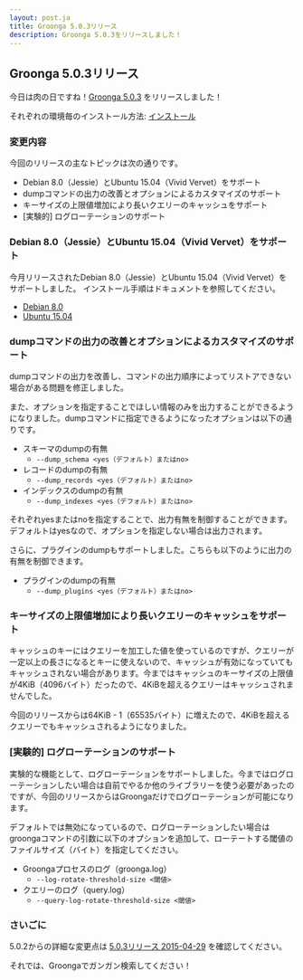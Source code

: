 ```yaml
---
layout: post.ja
title: Groonga 5.0.3リリース
description: Groonga 5.0.3をリリースしました！
---
```


## Groonga 5.0.3リリース

今日は肉の日ですね！[Groonga 5.0.3](/ja/docs/news.html#release-5-0-3) をリリースしました！

それぞれの環境毎のインストール方法: [インストール](/ja/docs/install.html)

### 変更内容

今回のリリースの主なトピックは次の通りです。

* Debian 8.0（Jessie）とUbuntu 15.04（Vivid Vervet）をサポート
* dumpコマンドの出力の改善とオプションによるカスタマイズのサポート
* キーサイズの上限値増加により長いクエリーのキャッシュをサポート
* [実験的] ログローテーションのサポート

### Debian 8.0（Jessie）とUbuntu 15.04（Vivid Vervet）をサポート

今月リリースされたDebian 8.0（Jessie）とUbuntu 15.04（Vivid Vervet）をサポートしました。
インストール手順はドキュメントを参照してください。

* [Debian 8.0](/ja/docs/install/debian.html)
* [Ubuntu 15.04](/ja/docs/install/ubuntu.html)

### dumpコマンドの出力の改善とオプションによるカスタマイズのサポート

dumpコマンドの出力を改善し、コマンドの出力順序によってリストアできない場合がある問題を修正しました。

また、オプションを指定することでほしい情報のみを出力することができるようになりました。dumpコマンドに指定できるようになったオプションは以下の通りです。

* スキーマのdumpの有無
  * `--dump_schema <yes（デフォルト）またはno>`
* レコードのdumpの有無
  * `--dump_records <yes（デフォルト）またはno>`
* インデックスのdumpの有無
  * `--dump_indexes <yes（デフォルト）またはno>`

それぞれyesまたはnoを指定することで、出力有無を制御することができます。デフォルトはyesなので、オプションを指定しない場合は出力されます。

さらに、プラグインのdumpもサポートしました。こちらも以下のように出力の有無を制御できます。

* プラグインのdumpの有無
  * `--dump_plugins <yes（デフォルト）またはno>`

### キーサイズの上限値増加により長いクエリーのキャッシュをサポート

キャッシュのキーにはクエリーを加工した値を使っているのですが、クエリーが一定以上の長さになるとキーに使えないので、キャッシュが有効になっていてもキャッシュされない場合があります。今まではキャッシュのキーサイズの上限値が4KiB（4096バイト）だったので、4KiBを超えるクエリーはキャッシュされませんでした。

今回のリリースからは64KiB - 1（65535バイト）に増えたので、4KiBを超えるクエリーでもキャッシュされるようになりました。

### [実験的] ログローテーションのサポート

実験的な機能として、ログローテーションをサポートしました。今まではログローテーションしたい場合は自前でやるか他のライブラリーを使う必要があったのですが、今回のリリースからはGroongaだけでログローテーションが可能になります。

デフォルトでは無効になっているので、ログローテーションしたい場合はgroongaコマンドの引数に以下のオプションを追加して、ローテートする閾値のファイルサイズ（バイト）を指定してください。

* Groongaプロセスのログ（groonga.log）
  * `--log-rotate-threshold-size <閾値>`
* クエリーのログ（query.log）
  * `--query-log-rotate-threshold-size <閾値>`

### さいごに

5.0.2からの詳細な変更点は [5.0.3リリース 2015-04-29](/ja/docs/news.html#release-5-0-3) を確認してください。

それでは、Groongaでガンガン検索してください！
